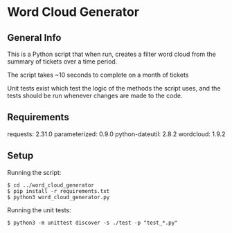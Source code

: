 # Word Cloud Generator

## General Info

This is a Python script that when run, creates a filter word cloud from the summary of tickets over a time period.

The script takes ~10 seconds to complete on a month of tickets

Unit tests exist which test the logic of the methods the script uses, and the tests should be run whenever changes are made to the code.

## Requirements

requests: 2.31.0
parameterized: 0.9.0
python-dateutil: 2.8.2
wordcloud: 1.9.2

## Setup
Running the script:
```
$ cd ../word_cloud_generator
$ pip install -r requirements.txt
$ python3 word_cloud_generator.py
```

Running the unit tests:
```
$ python3 -m unittest discover -s ./test -p "test_*.py"
```